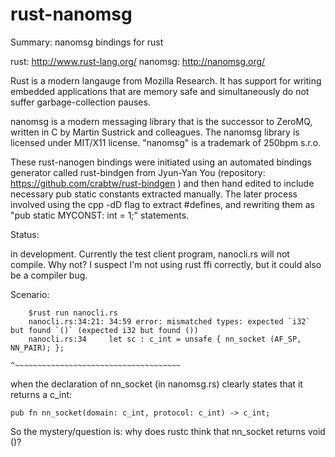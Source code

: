 rust-nanomsg
============

Summary: nanomsg bindings for rust

rust: http://www.rust-lang.org/
nanomsg: http://nanomsg.org/

Rust is a modern langauge from Mozilla Research. It has  support for 
 writing embedded applications that are memory safe and simultaneously
 do not suffer garbage-collection pauses.

nanomsg is a modern messaging library that is the 
 successor to ZeroMQ, written in C by Martin Sustrick and colleagues.
 The nanomsg library is licensed under MIT/X11 license. "nanomsg" 
 is a trademark of 250bpm s.r.o.

These rust-nanogen bindings were initiated using an automated bindings
 generator called rust-bindgen from Jyun-Yan You (repository:
 https://github.com/crabtw/rust-bindgen ) and then hand edited to
 include necessary pub static constants extracted manually. The
 later process involved using the cpp -dD flag to extract #defines,
 and rewriting them as "pub static MYCONST: int = 1;" statements.


Status:

  in development. Currently the test client program, nanocli.rs
  will not compile. Why not?  I suspect I'm not using rust ffi
  correctly, but it could also be a compiler bug.

  Scenario:
```
    $rust run nanocli.rs
    nanocli.rs:34:21: 34:59 error: mismatched types: expected `i32` but found `()` (expected i32 but found ())
    nanocli.rs:34     let sc : c_int = unsafe { nn_socket (AF_SP, NN_PAIR); };
                                       ^~~~~~~~~~~~~~~~~~~~~~~~~~~~~~~~~~~~~~
```

when the declaration of nn_socket (in nanomsg.rs) clearly states 
that it returns a c_int:

```
pub fn nn_socket(domain: c_int, protocol: c_int) -> c_int;
```
So the mystery/question is: why does rustc think that nn_socket returns void ()?


